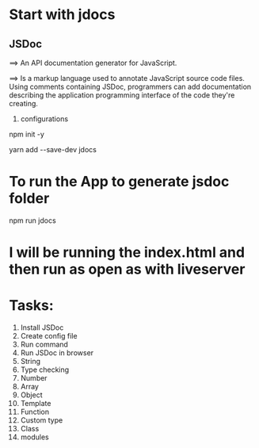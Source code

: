 # Start with jdocs

## JSDoc

==> An API documentation generator for JavaScript.

==> Is a markup language used to annotate JavaScript source code files. Using comments containing JSDoc, programmers can add documentation describing the application programming interface of the code they're creating.

1. configurations

npm init -y

yarn add --save-dev jdocs

# To run the App to generate jsdoc folder

npm run jdocs

# I will be running the index.html and then run as open as with liveserver

# Tasks:

1.  Install JSDoc
2.  Create config file
3.  Run command
4.  Run JSDoc in browser
5.  String
6.  Type checking
7.  Number
8.  Array
9.  Object
10. Template
11. Function
12. Custom type
13. Class
14. modules
